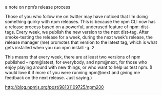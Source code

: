 a note on npm’s release process

Those of you who follow me on twitter may have noticed that I’m doing something quirky with npm releases. This is because the npm CLI now has a release process based on a powerful, underused feature of npm: dist-tags. Every week, we publish the new version to the next dist-tag. After smoke-testing the release for a week, during the next week’s release, the release manager (me) promotes that version to the latest tag, which is what gets installed when you run npm install -g. 2

This means that every week, there are at least two versions of npm published – npm@latest, for everybody, and npm@next, for those who enjoy playing around with new things, or who want to help us test npm. (I would love it if more of you were running npm@next and giving me feedback on the next release. Just saying.)

http://blog.npmjs.org/post/98131109725/npm200
